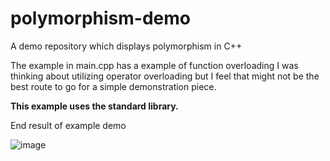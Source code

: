 # polymorphism-demo
A demo repository which displays polymorphism in C++

The example in main.cpp has a example of function overloading
I was thinking about utilizing operator overloading but I feel that might not be the best route to go for a simple demonstration piece.

**This example uses the standard library.**

End result of example demo

![image](https://user-images.githubusercontent.com/23132897/198151636-013a799d-c60b-4459-82a2-627bd2fd6c57.png)

